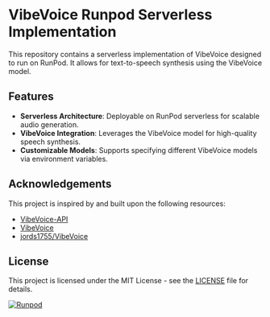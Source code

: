 # VibeVoice Runpod Serverless Implementation

This repository contains a serverless implementation of VibeVoice designed to run on RunPod. It allows for text-to-speech synthesis using the VibeVoice model.

## Features

*   **Serverless Architecture**: Deployable on RunPod serverless for scalable audio generation.
*   **VibeVoice Integration**: Leverages the VibeVoice model for high-quality speech synthesis.
*   **Customizable Models**: Supports specifying different VibeVoice models via environment variables.

## Acknowledgements

This project is inspired by and built upon the following resources:

*   [VibeVoice-API](https://github.com/vibevoice-community/VibeVoice-API)
*   [VibeVoice](https://github.com/vibevoice-community/VibeVoice)
*   [jords1755/VibeVoice](https://github.com/jords1755/VibeVoice)

## License

This project is licensed under the MIT License - see the [LICENSE](LICENSE) file for details.

[![Runpod](https://api.runpod.io/badge/earetaurus/vibevoice-runpod)](https://console.runpod.io/hub/earetaurus/vibevoice-runpod)